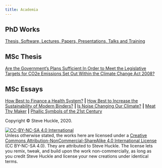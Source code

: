 ```yaml
---
title: Academia
---
```


## PhD Works

[Thesis, Software, Lectures, Papers, Presentations, Talks and Training](https://glowkeeper.github.io/PhDWorks/)

## MSc Thesis

[Are the Government’s Plans Sufficient In Order to Meet the Legislative Targets for CO2e Emissions Set Out Within the Climate Change Act 2008?](/assets/docs/SteveHuckleThesis.pdf)

## MSc Essays

[How Best to Finance a Health System?](/assets/docs/FundingHealth.pdf) **&#124;** [How Best to Increase the Sustainability of Modern Binders?](/assets/docs/Cement.pdf) **&#124;** [Is Noise Changing Our Climate?](/assets/docs/NoiseAndClimate.pdf) **&#124;** [Meat Thy Maker](/assets/docs/MeatThyMaker.pdf) **&#124;** [Phallic Symbols of the 21st Century](/assets/docs/Skyscraper.pdf)

Copyright © Steve Huckle, 2020.

<a rel="license" href="http://creativecommons.org/licenses/by-nc-sa/4.0/"><img alt="CC-BY-NC-SA 4.0 International" style="border-width:0" src="https://i.creativecommons.org/l/by-nc-sa/4.0/88x31.png" /></a><br />
Unless otherwise stated, the works here are licensed under a [Creative Commons Attribution-NonCommercial-ShareAlike 4.0 International License](https://creativecommons.org/licenses/by-nc-sa/4.0/) (CC BY-NC-SA 4.0). They are attributed to Steve Huckle. The license lets you remix, tweak, and build upon the work non-commercially, as long as you credit Steve Huckle and license your new creations under identical terms.
